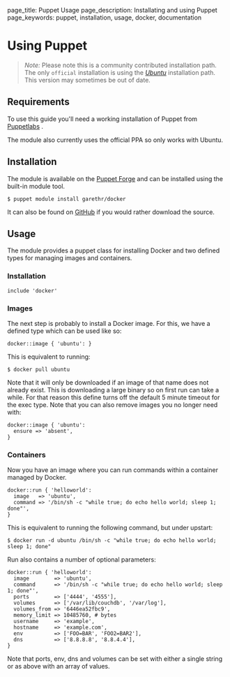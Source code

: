 page_title: Puppet Usage
page_description: Installating and using Puppet
page_keywords: puppet, installation, usage, docker, documentation

# Using Puppet

> *Note:* Please note this is a community contributed installation path. The
> only `official` installation is using the
> [*Ubuntu*](/installation/ubuntulinux/#ubuntu-linux) installation
> path. This version may sometimes be out of date.

## Requirements

To use this guide you'll need a working installation of Puppet from
[Puppetlabs](https://puppetlabs.com) .

The module also currently uses the official PPA so only works with
Ubuntu.

## Installation

The module is available on the [Puppet
Forge](https://forge.puppetlabs.com/garethr/docker/) and can be
installed using the built-in module tool.

    $ puppet module install garethr/docker

It can also be found on
[GitHub](https://github.com/garethr/garethr-docker) if you would
rather download the source.

## Usage

The module provides a puppet class for installing Docker and two defined
types for managing images and containers.

### Installation

    include 'docker'

### Images

The next step is probably to install a Docker image. For this, we have a
defined type which can be used like so:

    docker::image { 'ubuntu': }

This is equivalent to running:

    $ docker pull ubuntu

Note that it will only be downloaded if an image of that name does not
already exist. This is downloading a large binary so on first run can
take a while. For that reason this define turns off the default 5 minute
timeout for the exec type. Note that you can also remove images you no
longer need with:

    docker::image { 'ubuntu':
      ensure => 'absent',
    }

### Containers

Now you have an image where you can run commands within a container
managed by Docker.

    docker::run { 'helloworld':
      image   => 'ubuntu',
      command => '/bin/sh -c "while true; do echo hello world; sleep 1; done"',
    }

This is equivalent to running the following command, but under upstart:

    $ docker run -d ubuntu /bin/sh -c "while true; do echo hello world; sleep 1; done"

Run also contains a number of optional parameters:

    docker::run { 'helloworld':
      image        => 'ubuntu',
      command      => '/bin/sh -c "while true; do echo hello world; sleep 1; done"',
      ports        => ['4444', '4555'],
      volumes      => ['/var/lib/couchdb', '/var/log'],
      volumes_from => '6446ea52fbc9',
      memory_limit => 10485760, # bytes
      username     => 'example',
      hostname     => 'example.com',
      env          => ['FOO=BAR', 'FOO2=BAR2'],
      dns          => ['8.8.8.8', '8.8.4.4'],
    }

Note that ports, env, dns and volumes can be set with either a single
string or as above with an array of values.
